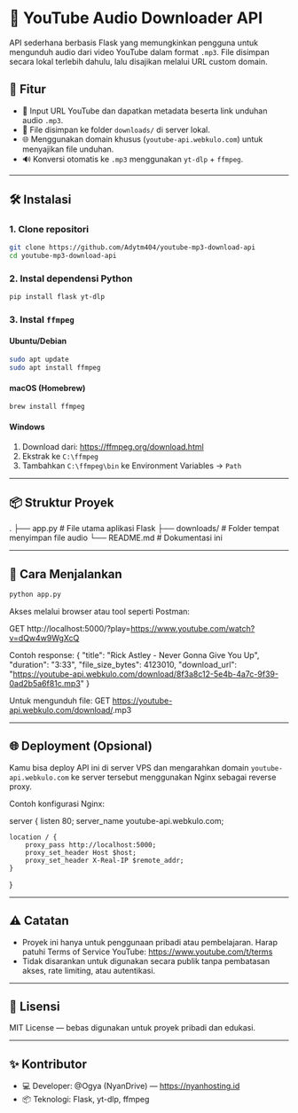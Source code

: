 # 🎵 YouTube Audio Downloader API

API sederhana berbasis Flask yang memungkinkan pengguna untuk mengunduh audio dari video YouTube dalam format `.mp3`. File disimpan secara lokal terlebih dahulu, lalu disajikan melalui URL custom domain.

## 🚀 Fitur

- 🔗 Input URL YouTube dan dapatkan metadata beserta link unduhan audio `.mp3`.
- 💾 File disimpan ke folder `downloads/` di server lokal.
- 🌐 Menggunakan domain khusus (`youtube-api.webkulo.com`) untuk menyajikan file unduhan.
- 🔊 Konversi otomatis ke `.mp3` menggunakan `yt-dlp` + `ffmpeg`.

---

## 🛠️ Instalasi

### 1. Clone repositori

```bash
git clone https://github.com/Adytm404/youtube-mp3-download-api
cd youtube-mp3-download-api
```

### 2. Instal dependensi Python

```bash
pip install flask yt-dlp
```

### 3. Instal `ffmpeg`

#### Ubuntu/Debian
```bash
sudo apt update
sudo apt install ffmpeg
```

#### macOS (Homebrew)
```bash
brew install ffmpeg
```

#### Windows
1. Download dari: https://ffmpeg.org/download.html
2. Ekstrak ke `C:\ffmpeg`
3. Tambahkan `C:\ffmpeg\bin` ke Environment Variables → `Path`

---

## 📦 Struktur Proyek

.
├── app.py            # File utama aplikasi Flask
├── downloads/        # Folder tempat menyimpan file audio
└── README.md         # Dokumentasi ini

---

## 🧪 Cara Menjalankan

```bash
python app.py
```

Akses melalui browser atau tool seperti Postman:

GET http://localhost:5000/?play=https://www.youtube.com/watch?v=dQw4w9WgXcQ

Contoh response:
{
  "title": "Rick Astley - Never Gonna Give You Up",
  "duration": "3:33",
  "file_size_bytes": 4123010,
  "download_url": "https://youtube-api.webkulo.com/download/8f3a8c12-5e4b-4a7c-9f39-0ad2b5a6f81c.mp3"
}

Untuk mengunduh file:
GET https://youtube-api.webkulo.com/download/<filename>.mp3

---

## 🌐 Deployment (Opsional)

Kamu bisa deploy API ini di server VPS dan mengarahkan domain `youtube-api.webkulo.com` ke server tersebut menggunakan Nginx sebagai reverse proxy.

Contoh konfigurasi Nginx:

server {
    listen 80;
    server_name youtube-api.webkulo.com;

    location / {
        proxy_pass http://localhost:5000;
        proxy_set_header Host $host;
        proxy_set_header X-Real-IP $remote_addr;
    }
}

---

## ⚠️ Catatan

- Proyek ini hanya untuk penggunaan pribadi atau pembelajaran. Harap patuhi Terms of Service YouTube: https://www.youtube.com/t/terms
- Tidak disarankan untuk digunakan secara publik tanpa pembatasan akses, rate limiting, atau autentikasi.

---

## 📄 Lisensi

MIT License — bebas digunakan untuk proyek pribadi dan edukasi.

---

## ✨ Kontributor

- 💻 Developer: @Ogya (NyanDrive) — https://nyanhosting.id
- 📦 Teknologi: Flask, yt-dlp, ffmpeg
